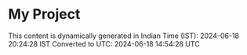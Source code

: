 # My Project

This content is dynamically generated in Indian Time (IST): 2024-06-18 20:24:28 IST
Converted to UTC: 2024-06-18 14:54:28 UTC

